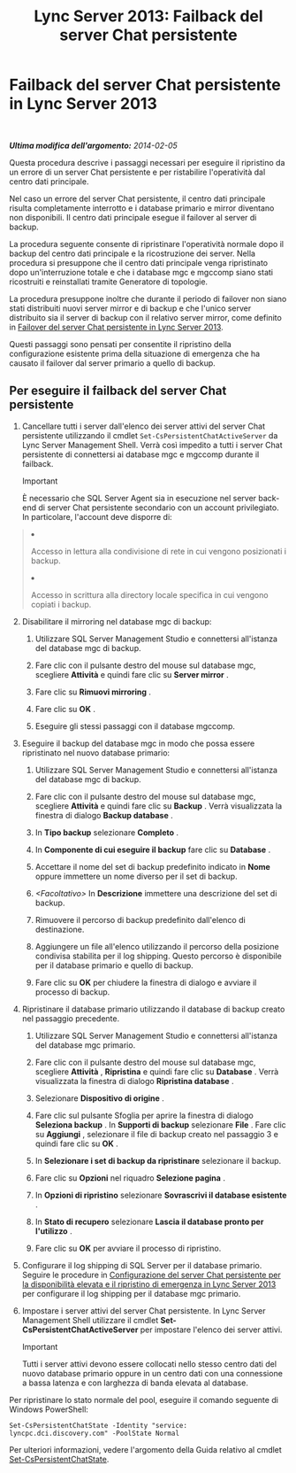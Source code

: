 ﻿---
title: 'Lync Server 2013: Failback del server Chat persistente'
TOCTitle: Failback del server Chat persistente
ms:assetid: 67b91de4-6ddc-43e6-9812-5e1aa84a7980
ms:mtpsurl: https://technet.microsoft.com/it-it/library/JJ204970(v=OCS.15)
ms:contentKeyID: 49300834
ms.date: 08/24/2015
mtps_version: v=OCS.15
ms.translationtype: HT
---

# Failback del server Chat persistente in Lync Server 2013

 

_**Ultima modifica dell'argomento:** 2014-02-05_

Questa procedura descrive i passaggi necessari per eseguire il ripristino da un errore di un server Chat persistente e per ristabilire l'operatività dal centro dati principale.

Nel caso un errore del server Chat persistente, il centro dati principale risulta completamente interrotto e i database primario e mirror diventano non disponibili. Il centro dati principale esegue il failover al server di backup.

La procedura seguente consente di ripristinare l'operatività normale dopo il backup del centro dati principale e la ricostruzione dei server. Nella procedura si presuppone che il centro dati principale venga ripristinato dopo un'interruzione totale e che i database mgc e mgccomp siano stati ricostruiti e reinstallati tramite Generatore di topologie.

La procedura presuppone inoltre che durante il periodo di failover non siano stati distribuiti nuovi server mirror e di backup e che l'unico server distribuito sia il server di backup con il relativo server mirror, come definito in [Failover del server Chat persistente in Lync Server 2013](lync-server-2013-failing-over-persistent-chat-server.md).

Questi passaggi sono pensati per consentite il ripristino della configurazione esistente prima della situazione di emergenza che ha causato il failover dal server primario a quello di backup.

## Per eseguire il failback del server Chat persistente

1.  Cancellare tutti i server dall'elenco dei server attivi del server Chat persistente utilizzando il cmdlet `Set-CsPersistentChatActiveServer` da Lync Server Management Shell. Verrà così impedito a tutti i server Chat persistente di connettersi ai database mgc e mgccomp durante il failback.
    
    > [!IMPORTANT]  
    > È necessario che SQL Server Agent sia in esecuzione nel server back-end di server Chat persistente secondario con un account privilegiato. In particolare, l'account deve disporre di:    <ul>    
> 
> <li><p>Accesso in lettura alla condivisione di rete in cui vengono posizionati i backup.</p></li>    
> 
> 
> <li><p>Accesso in scrittura alla directory locale specifica in cui vengono copiati i backup.</p></li>    </ul>


2.  Disabilitare il mirroring nel database mgc di backup:
    
    1.  Utilizzare SQL Server Management Studio e connettersi all'istanza del database mgc di backup.
    
    2.  Fare clic con il pulsante destro del mouse sul database mgc, scegliere **Attività** e quindi fare clic su **Server mirror** .
    
    3.  Fare clic su **Rimuovi mirroring** .
    
    4.  Fare clic su **OK** .
    
    5.  Eseguire gli stessi passaggi con il database mgccomp.

3.  Eseguire il backup del database mgc in modo che possa essere ripristinato nel nuovo database primario:
    
    1.  Utilizzare SQL Server Management Studio e connettersi all'istanza del database mgc di backup.
    
    2.  Fare clic con il pulsante destro del mouse sul database mgc, scegliere **Attività** e quindi fare clic su **Backup** . Verrà visualizzata la finestra di dialogo **Backup database** .
    
    3.  In **Tipo backup** selezionare **Completo** .
    
    4.  In **Componente di cui eseguire il backup** fare clic su **Database** .
    
    5.  Accettare il nome del set di backup predefinito indicato in **Nome** oppure immettere un nome diverso per il set di backup.
    
    6.  *\<Facoltativo\>* In **Descrizione** immettere una descrizione del set di backup.
    
    7.  Rimuovere il percorso di backup predefinito dall'elenco di destinazione.
    
    8.  Aggiungere un file all'elenco utilizzando il percorso della posizione condivisa stabilita per il log shipping. Questo percorso è disponibile per il database primario e quello di backup.
    
    9.  Fare clic su **OK** per chiudere la finestra di dialogo e avviare il processo di backup.

4.  Ripristinare il database primario utilizzando il database di backup creato nel passaggio precedente.
    
    1.  Utilizzare SQL Server Management Studio e connettersi all'istanza del database mgc primario.
    
    2.  Fare clic con il pulsante destro del mouse sul database mgc, scegliere **Attività** , **Ripristina** e quindi fare clic su **Database** . Verrà visualizzata la finestra di dialogo **Ripristina database** .
    
    3.  Selezionare **Dispositivo di origine** .
    
    4.  Fare clic sul pulsante Sfoglia per aprire la finestra di dialogo **Seleziona backup** . In **Supporti di backup** selezionare **File** . Fare clic su **Aggiungi** , selezionare il file di backup creato nel passaggio 3 e quindi fare clic su **OK** .
    
    5.  In **Selezionare i set di backup da ripristinare** selezionare il backup.
    
    6.  Fare clic su **Opzioni** nel riquadro **Selezione pagina** .
    
    7.  In **Opzioni di ripristino** selezionare **Sovrascrivi il database esistente** .
    
    8.  In **Stato di recupero** selezionare **Lascia il database pronto per l'utilizzo** .
    
    9.  Fare clic su **OK** per avviare il processo di ripristino.

5.  Configurare il log shipping di SQL Server per il database primario. Seguire le procedure in [Configurazione del server Chat persistente per la disponibilità elevata e il ripristino di emergenza in Lync Server 2013](lync-server-2013-configuring-persistent-chat-server-for-high-availability-and-disaster-recovery.md) per configurare il log shipping per il database mgc primario.

6.  Impostare i server attivi del server Chat persistente. In Lync Server Management Shell utilizzare il cmdlet **Set-CsPersistentChatActiveServer** per impostare l'elenco dei server attivi.
    
    > [!IMPORTANT]  
    > Tutti i server attivi devono essere collocati nello stesso centro dati del nuovo database primario oppure in un centro dati con una connessione a bassa latenza e con larghezza di banda elevata al database.

Per ripristinare lo stato normale del pool, eseguire il comando seguente di Windows PowerShell:

    Set-CsPersistentChatState -Identity "service: lyncpc.dci.discovery.com" -PoolState Normal

Per ulteriori informazioni, vedere l'argomento della Guida relativo al cmdlet [Set-CsPersistentChatState](https://docs.microsoft.com/en-us/powershell/module/skype/Set-CsPersistentChatState).

